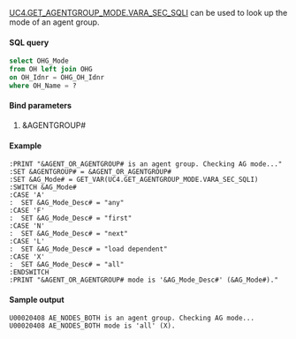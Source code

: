 [UC4.GET_AGENTGROUP_MODE.VARA_SEC_SQLI](https://github.com/michael-lowry/automation_engine/blob/master/UC4.GET_AGENTGROUP_MODE.VARA_SEC_SQLI.xml) can be used to look up the mode of an agent group.

#### SQL query ####
```sql
select OHG_Mode
from OH left join OHG
on OH_Idnr = OHG_OH_Idnr
where OH_Name = ?
```

#### Bind parameters ####
1. &AGENTGROUP#

#### Example ####
~~~~
:PRINT "&AGENT_OR_AGENTGROUP# is an agent group. Checking AG mode..."
:SET &AGENTGROUP# = &AGENT_OR_AGENTGROUP#
:SET &AG_Mode# = GET_VAR(UC4.GET_AGENTGROUP_MODE.VARA_SEC_SQLI)
:SWITCH &AG_Mode#
:CASE 'A'
:  SET &AG_Mode_Desc# = "any"
:CASE 'F'
:  SET &AG_Mode_Desc# = "first"
:CASE 'N'
:  SET &AG_Mode_Desc# = "next"
:CASE 'L'
:  SET &AG_Mode_Desc# = "load dependent"
:CASE 'X'
:  SET &AG_Mode_Desc# = "all"
:ENDSWITCH
:PRINT "&AGENT_OR_AGENTGROUP# mode is '&AG_Mode_Desc#' (&AG_Mode#)."
~~~~

#### Sample output ####
~~~~
U00020408 AE_NODES_BOTH is an agent group. Checking AG mode...
U00020408 AE_NODES_BOTH mode is 'all' (X).
~~~~
